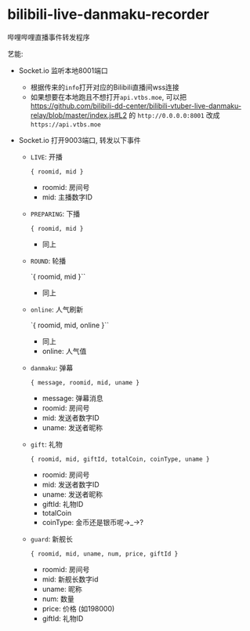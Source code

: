 # bilibili-live-danmaku-recorder
哔哩哔哩直播事件转发程序

艺能:

* Socket.io 监听本地8001端口

  * 根据传来的`info`打开对应的Bilibili直播间wss连接
  * 如果想要在本地跑且不想打开`api.vtbs.moe`, 可以把 https://github.com/bilibili-dd-center/bilibili-vtuber-live-danmaku-relay/blob/master/index.js#L2 的 `http://0.0.0.0:8001` 改成`https://api.vtbs.moe`

* Socket.io 打开9003端口, 转发以下事件

  * `LIVE`: 开播

    `{ roomid, mid }`

    * roomid: 房间号
    * mid: 主播数字ID

  * `PREPARING`: 下播

    `{ roomid, mid }`

    * 同上

  * `ROUND`: 轮播

    `{ roomid, mid }``

    - 同上

  * `online`: 人气刷新

    `{ roomid, mid, online }``

    - 同上
    - online: 人气值

  * `danmaku`: 弹幕

    `{ message, roomid, mid, uname }`

    * message: 弹幕消息
    * roomid: 房间号
    * mid: 发送者数字ID
    * uname: 发送者昵称

  * `gift`: 礼物

    `{ roomid, mid, giftId, totalCoin, coinType, uname }`

    * roomid: 房间号
    * mid: 发送者数字ID
    * uname: 发送者昵称
    * giftId: 礼物ID
    * totalCoin
    * coinType: 金币还是银币呢→_→?

  * `guard`: 新舰长

    `{ roomid, mid, uname, num, price, giftId }`

    * roomid: 房间号
    * mid: 新舰长数字id
    * uname: 昵称
    * num: 数量
    * price: 价格 (如198000)
    * giftId: 礼物ID